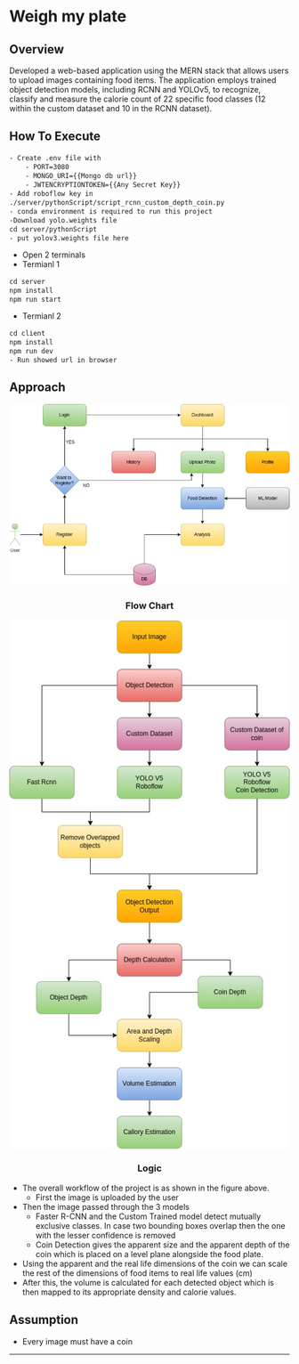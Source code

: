 # Weigh my plate

## Overview

Developed a web-based application using the MERN stack that allows users to upload images containing food items. The application employs trained object detection models, including RCNN and YOLOv5, to recognize, classify and measure the calorie count of 22 specific food classes (12 within the custom dataset and 10 in the RCNN dataset).


## How To Execute
``` shell
- Create .env file with 
    - PORT=3080
    - MONGO_URI={{Mongo db url}}
    - JWTENCRYPTIONTOKEN={{Any Secret Key}}
- Add roboflow key in ./server/pythonScript/script_rcnn_custom_depth_coin.py
- conda environment is required to run this project
-Download yolo.weights file
cd server/pythonScript
- put yolov3.weights file here
```

- Open 2 terminals
- Termianl 1
``` shell
cd server
npm install
npm run start
```

- Termianl 2
``` shell
cd client
npm install
npm run dev
- Run showed url in browser
```


## Approach
<p align="center">
  <img src="./asset/flow.jpg" alt="Flow">
</p>
<h3 align="center">Flow Chart</h3>

<p align="center">
  <img src="./asset/logic.jpg" alt="Logic">
</p>
<h3 align="center">Logic</h3>

- The overall workflow of the project is as shown in the figure above.
    - First the image is uploaded by the user
- Then the image passed through the 3 models
    - Faster R-CNN and the Custom Trained model detect mutually exclusive classes. In case two bounding boxes overlap then the one with the lesser confidence is removed
    - Coin Detection gives the apparent size and the apparent depth of the coin which is placed on a level plane alongside the food plate.
- Using the apparent and the real life dimensions of the coin we can scale the rest of the dimensions of food items to real life values (cm)
- After this, the volume is calculated for each detected object which is then mapped to its appropriate density and calorie values.

## Assumption
- Every image must have a coin
***

